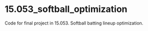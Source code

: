 # 15.053_softball_optimization
Code for final project in 15.053. Softball batting lineup optimization.
